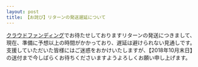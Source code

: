```yaml
---
layout: post
title: 【お詫び】リターンの発送遅延について
---
```


[クラウドファンディング](/articles/funding.html)でお待たせしておりますリターンの発送につきまして、現在、準備に予想以上の時間がかかっており、遅延は避けられない見通しです。
支援していただいた皆様にはご迷惑をおかけいたしますが、【2018年10月末日】の送付まで今しばらくお待ちくださいますようよろしくお願い申し上げます。
